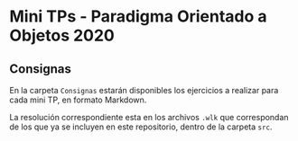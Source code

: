 # Mini TPs - Paradigma Orientado a Objetos 2020

## Consignas

En la carpeta `Consignas` estarán disponibles los ejercicios a realizar para cada mini TP, en formato Markdown.

La resolución correspondiente esta en los archivos `.wlk` que correspondan de los que ya se incluyen en este repositorio, dentro de la carpeta `src`. 
